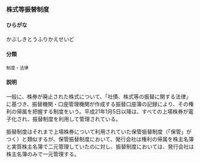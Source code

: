 <div style="display:none;">

## [あ行](securities-terms?id=あ行)
## [か行](securities-terms?id=か行)

</div>

### 株式等振替制度

#### ひらがな

かぶしきとうふりかえせいど

#### 分類

`制度・法律`

#### 説明

一般に、株券が廃止された株式について、「社債、株式等の振替に関する法律」に基づき、振替機関・口座管理機関が作成する振替口座簿の記録により、その権利の帰属を把握する制度をいう。平成21年1月5日以降は、すべての上場株券が電子化され、振替制度を利用して管理されている。
 
振替制度はそれまで上場株券について利用されていた保管振替制度（「保管」がつく）と類似するが、保管振替制度において、発行会社は権利の帰属を株主名簿と実質株主名簿で二元管理していたのに対し、振替制度においては、発行会社は株主名簿のみで一元管理する。

<div style="display:none;">

## [さ行](securities-terms?id=さ行)
## [た行](securities-terms?id=た行)
## [な行](securities-terms?id=な行)
## [は行](securities-terms?id=は行)
## [ま行](securities-terms?id=ま行)
## [や行](securities-terms?id=や行)
## [ら行](securities-terms?id=ら行)
## [わ行](securities-terms?id=わ行)
## [英数字・記号](securities-terms?id=英数字・記号)

</div>


